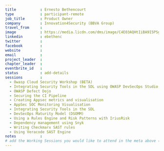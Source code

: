 ```yaml
---
title           : Ernesto Bethencourt
type            : participant-remote
job_title       : Product Owner
company         : Innovation4Security (BBVA Group)
travel_from     :
image           : https://media.licdn.com/dms/image/C4E03AQHtIiBA9I5PSg/profile-displayphoto-shrink_200_200/0?e=1533168000&v=beta&t=uPf_TN5ac2oazrngOKfN2UCYRUHpKmIihJ8NPKjBJFw
linkedin        : ebethenc
twitter         :
facebook        :
website         :
email           :
project_leader  :
chapter_leader  :
eventbrite_id   :
status          : add-details
sessions        :
  - Owasp Cloud Security Workshop (BETA)
  - Integrating Security Tools in the SDL using OWASP DevSecOps Studio
  - OWASP Defect Dojo
  - Securing the CI Pipeline
  - Creating Appsec metrics and visualisation
  - AppSec SOC Monitoring Visualisation
  - Integrating Security Tools in the SDL
  - DevSecOps Maturity Model (DSOMM)
  - Using a Rules Engine and Risk Patterns with IriusRisk
  - Dependency management using Snyk
  - Writing Checkmarx SAST rules
  - Using Veracode SAST Engine
notes           :
# add the Working Sessions you would like to attend in the meta above (use the session's title) e.g. sessions (one per line): -Security Playbooks Diagrams -Hackathon Daily Sessions
---
```


<!-- put more details about participant here -->
